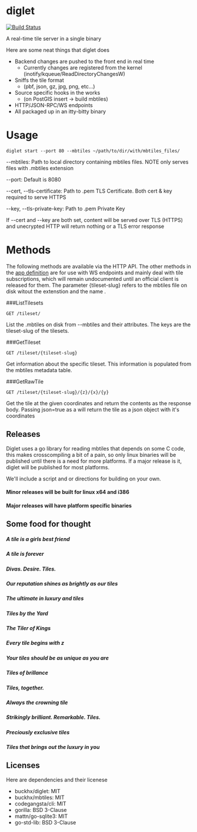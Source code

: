# diglet

[![Build Status](https://travis-ci.org/buckhx/diglet.svg?branch=master)](https://travis-ci.org/buckhx/diglet)

A real-time tile server in a single binary

Here are some neat things that diglet does

* Backend changes are pushed to the front end in real time
  * Currently changes are registered from the kernel (inotify/kqueue/ReadDirectoryChangesW)
* Sniffs the tile format 
  * (pbf, json, gz, jpg, png, etc...)
* Source specific hooks in the works
  * (on PostGIS insert -> build mbtiles)
* HTTP/JSON-RPC/WS endpoints
* All packaged up in an itty-bitty binary

# Usage
 
    diglet start --port 80 --mbtiles ~/path/to/dir/with/mbtiles_files/

--mbtiles: Path to local directory containing mbtiles files. NOTE only serves files
with .mbtiles extension

--port: Default is 8080

--cert, --tls-certificate: Path to .pem TLS Certificate. Both cert & key required to serve HTTPS

--key, --tls-private-key: Path to .pem Private Key

If --cert and --key are both set, content will be served over TLS (HTTPS) and unecrypted HTTP will return nothing or a
TLS error response

# Methods

The following methods are available via the HTTP API. The other methods in the [app definition](diglet/app.go) are for use with WS
endpoints and mainly deal with tile subscriptions, which will remain undocumented until an official client is released
for them. The parameter {tileset-slug} refers to the mbtiles file on disk witout the extenstion and the name .

###ListTilesets

    GET /tileset/

List the .mbtiles on disk from --mbtiles and their attributes. The keys are the tileset-slug of the tilesets.

###GetTileset

    GET /tileset/{tileset-slug}

Get information about the specific tileset. This information is populated from the mbtiles metadata table.

###GetRawTile

    GET /tileset/{tileset-slug}/{z}/{x}/{y}

Get the tile at the given coordinates and return the contents as the response body. 
Passing json=true as a will return the tile as a json object with it's coordinates 

## Releases

Diglet uses a go library for reading mbtiles that depends on some C code, this makes
crosscompiling a bit of a pain, so only linux binaries will be published until there
is a need for more platforms. If a major release is it, diglet will be published for
most platforms.

We'll include a script and or directions for building on your own.

#### Minor releases will be built for linux x64 and i386

#### Major releases will have platform specific binaries

## Some food for thought

##### A tile is a girls best friend
##### A tile is forever
##### Divas. Desire. Tiles.
##### Our reputation shines as brightly as our tiles
##### The ultimate in luxury and tiles
##### Tiles by the Yard
##### The Tiler of Kings
##### Every tile begins with z
##### Your tiles should be as unique as you are
##### Tiles of brillance
##### Tiles, together.
##### Always the crowning tile
##### Strikingly brilliant. Remarkable. Tiles.
##### Preciously exclusive tiles
##### Tiles that brings out the luxury in you

## Licenses

Here are dependencies and their licenese

* buckhx/diglet: MIT
* buckhx/mbtiles: MIT
* codegangsta/cli: MIT
* gorilla: BSD 3-Clause
* mattn/go-sqlite3: MIT
* go-std-lib: BSD 3-Clause
